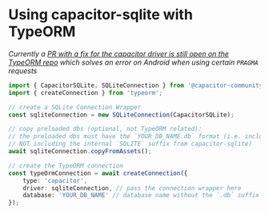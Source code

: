 # Using capacitor-sqlite with TypeORM

*Currently a [PR with a fix for the capacitor driver is still open on the TypeORM repo](https://github.com/typeorm/typeorm/pull/7728) which solves an error on Android when using certain `PRAGMA` requests*

```typescript
import { CapacitorSQLite, SQLiteConnection } from '@capacitor-community/sqlite';
import { createConnection } from 'typeorm';

// create a SQLite Connection Wrapper
const sqliteConnection = new SQLiteConnection(CapacitorSQLite);

// copy preloaded dbs (optional, not TypeORM related):
// the preloaded dbs must have the `YOUR_DB_NAME.db` format (i.e. including the `.db` suffix, 
// NOT including the internal `SQLITE` suffix from capacitor-sqlite)
await sqliteConnection.copyFromAssets();

// create the TypeORM connection
const typeOrmConnection = await createConnection({
    type: 'capacitor',
    driver: sqliteConnection, // pass the connection wrapper here
    database: 'YOUR_DB_NAME' // database name without the `.db` suffix
});
```